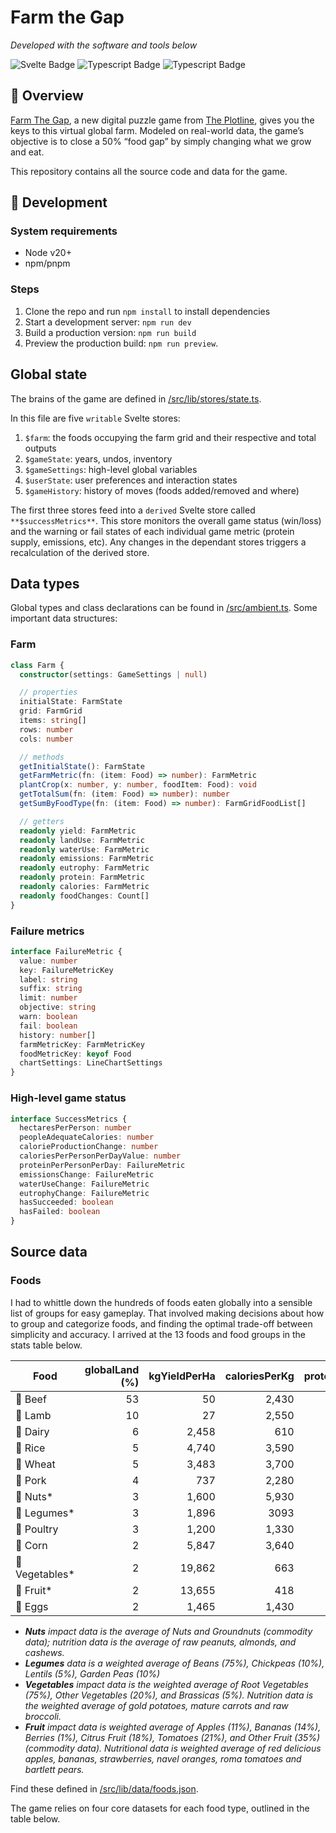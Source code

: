 # Farm the Gap

*Developed with the software and tools below*

![Svelte Badge](https://img.shields.io/badge/Svelte-4A4A55?style=for-the-badge&logo=svelte&logoColor=FF3E00)
![Typescript Badge](https://img.shields.io/badge/TypeScript-007ACC?style=for-the-badge&logo=typescript&logoColor=white)
![Typescript Badge](https://img.shields.io/badge/Sass-CC6699?style=for-the-badge&logo=sass&logoColor=white)

## 📍 Overview

[Farm The Gap](https://stories.theplotline.org/farm-the-gap/), a new digital puzzle game from [The Plotline](https://theplotline.org/), gives you the keys to this virtual global farm. Modeled on real-world data, the game’s objective is to close a 50% “food gap” by simply changing what we grow and eat.

This repository contains all the source code and data for the game.

## 👾 Development

### System requirements

- Node v20+
- npm/pnpm

### Steps

1. Clone the repo and run `npm install` to install dependencies
2. Start a development server: `npm run dev`
3. Build a production version: `npm run build`
4. Preview the production build: `npm run preview`.

## Global state

The brains of the game are defined in [/src/lib/stores/state.ts](/src/lib/stores/state.ts).

In this file are five `writable` Svelte stores:

1. `$farm`: the foods occupying the farm grid and their respective and total outputs
2. `$gameState`: years, undos, inventory
3. `$gameSettings`: high-level global variables
4. `$userState`: user preferences and interaction states
5. `$gameHistory`: history of moves (foods added/removed and where)

The first three stores feed into a `derived` Svelte store called `**$successMetrics**`. This store monitors the overall game status (win/loss) and the warning or fail states of each individual game metric (protein supply, emissions, etc). Any changes in the dependant stores triggers a recalculation of the derived store.

## Data types

Global types and class declarations can be found in [/src/ambient.ts](/src/ambient.ts). Some important data structures:

### Farm

```typescript
class Farm {
  constructor(settings: GameSettings | null)

  // properties
  initialState: FarmState
  grid: FarmGrid
  items: string[]
  rows: number
  cols: number

  // methods
  getInitialState(): FarmState
  getFarmMetric(fn: (item: Food) => number): FarmMetric
  plantCrop(x: number, y: number, foodItem: Food): void
  getTotalSum(fn: (item: Food) => number): number
  getSumByFoodType(fn: (item: Food) => number): FarmGridFoodList[]

  // getters
  readonly yield: FarmMetric
  readonly landUse: FarmMetric
  readonly waterUse: FarmMetric
  readonly emissions: FarmMetric
  readonly eutrophy: FarmMetric
  readonly protein: FarmMetric
  readonly calories: FarmMetric
  readonly foodChanges: Count[]
}
```

### Failure metrics

```typescript
interface FailureMetric {
  value: number
  key: FailureMetricKey
  label: string
  suffix: string
  limit: number
  objective: string
  warn: boolean
  fail: boolean
  history: number[]
  farmMetricKey: FarmMetricKey
  foodMetricKey: keyof Food
  chartSettings: LineChartSettings
}
```

### High-level game status

```typescript
interface SuccessMetrics {
  hectaresPerPerson: number
  peopleAdequateCalories: number
  calorieProductionChange: number
  caloriesPerPersonPerDayValue: number
  proteinPerPersonPerDay: FailureMetric
  emissionsChange: FailureMetric
  waterUseChange: FailureMetric
  eutrophyChange: FailureMetric
  hasSucceeded: boolean
  hasFailed: boolean
}
```

## Source data

### Foods

I had to whittle down the hundreds of foods eaten globally into a sensible list of groups for easy gameplay. That involved making decisions about how to group and categorize foods, and finding the optimal trade-off between simplicity and accuracy. I arrived at the 13 foods and food groups in the stats table below.

| Food | globalLand (%) | kgYieldPerHa | caloriesPerKg | proteinPerKg | emissionsPerKg | waterUsePerKg | eutrophyPerKg | landPerKg |
| ---  | ---: | ---: | ---: | ---: | ---: | ---: | ---: | ---: |
| 🐄 Beef | 53 | 50 | 2,430 | 175 | 95 | 2494 | 428.7 | 295.3 | 
| 🐑 Lamb | 10 | 27 | 2,550 | 171 | 39.7 | 1803 | 97.1 | 369.8 |
| 🥛 Dairy | 6 | 2,458 | 610 | 32.7 | 3.7 | 310 | 11.5 | 4.1 |
| 🌾 Rice | 5 | 4,740 | 3,590 | 70.4 | 3.9 | 1,586 | 26.5 | 2.9 | 
| 🍞 Wheat | 5 | 3,483 | 3,700 | 151 | 1.6 | 648 | 7.2 | 3.9 | 
| 🐖 Pork | 4 | 737 | 2,280 | 178 | 9.8 | 1292 | 60.9 | 13.6 |
| 🥜 Nuts* | 3 | 1,600 | 5,930 | 206.7 | 1.8 | 2993 | 16.6 | 11 |
| 🫘 Legumes* | 3 | 1,896 | 3093 | 192 | 1.4 | 52 | 11.7 | 16.4 |
| 🐓 Poultry | 3 | 1,200 | 1,330 | 179 | 8.2 | 483 | 34.3 | 8.3 |
| 🌽 Corn | 2 | 5,847 | 3,640 | 62 | 1.7 | 216 | 4 | 2.9 |
| 🥦 Vegetables* | 2 | 19,862 | 663 | 16.7 | 0.5 | 48 | 1.9 | 0.4 |
| 🍊 Fruit* | 2 | 13,655 | 418 | 6.8 | 1.1 | 186 | 3.5 | 1 |
| 🥚 Eggs | 2 | 1,465 | 1,430 | 124 | 4.4 | 830 | 20 | 6.8 |

- ***Nuts** impact data is the average of Nuts and Groundnuts (commodity data); nutrition data is the average of raw peanuts, almonds, and cashews.*
- ***Legumes** data is a weighted average of Beans (75%), Chickpeas (10%), Lentils (5%), Garden Peas (10%)*
- ***Vegetables** impact data is the weighted average of Root Vegetables (75%), Other Vegetables (20%), and Brassicas (5%). Nutrition data is the weighted average of gold potatoes, mature carrots and raw broccoli.*
- ***Fruit** impact data is weighted average of Apples (11%), Bananas (14%), Berries (1%), Citrus Fruit (18%), Tomatoes (21%), and Other Fruit (35%) (commodity data). Nutritional data is weighted average of red delicious apples, bananas, strawberries, navel oranges, roma tomatoes and bartlett pears.*

Find these defined in [/src/lib/data/foods.json](/src/lib/data/foods.json).

The game relies on four core datasets for each food type, outlined in the table below.












